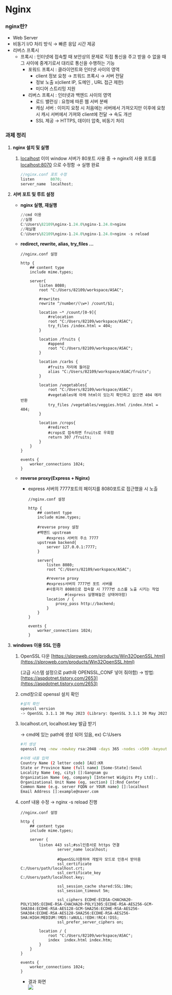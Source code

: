 # Nginx

### **nginx란?**

- Web Server
- 비동기 I/O 처리 방식 → 빠른 응답 시간 제공
- 리버스 프록시
    - 프록시 : 인터넷에 접속할 때 보안상의 문제로 직접 통신을 주고 받을 수 없을 때 그 사이에 중계기로서 대리로 통신을 수행하는 기능
        - 포워드 프록시 : 클라이언트와 인터넷 사이의 영역
            - client 정보 요청 → 프워드 프록시  → 서버 전달
            - 정보 노출 x(client IP, 도메인 , URL 접근 제한)
            - 미디어 스트리밍 지원
        - 리버스 프록시 : 인터넷과 백엔드 사이의 영역
            - 로드 밸런싱 : 요청에 따른 웹 서버 분배
            - 캐싱 서버 : 이미지 요청 시 처음에는 서버에서 가져오지만 이후에 요청 시 캐시 서버에서  가져와 client에 전달 → 속도 개선
            - SSL 제공 → HTTPS, 데이터 압축, 비동기 처리

### 과제 정리

1. **nginx 설치 및 실행**
    1. [localhost](http://localhost) 이미 window 서버가 80포트 사용 중
    → nginx의 사용 포트를 [localhost:8070](http://localhost:8070) 으로 수정함 → 실행 완료
        
        ```cpp
        //nginx.conf 포트 수정
        listen       8070;
        server_name  localhost;
        ```
        
    
2. **서버 포트 및 루트 설정**
    - **nginx 실행, 재실행**
        
        ```powershell
        //cmd 이용
        //실행
        C:\Users\82109\nginx-1.24.0\nginx-1.24.0>nginx
        //재실행
        C:\Users\82109\nginx-1.24.0\nginx-1.24.0>nginx -s reload
        ```
        
    - **redirect, rewrite, alias, try_files …**
        
        ```
        //nginx.conf 설정
        
        http {
            ## content type
            include mime.types;
        
            server{
                listen 8080;
                root "C:/Users/82109/workspace/ASAC";
        
                #rewrites
                rewrite ^/number/(\w+) /count/$1;
        
                location ~* /count/[0-9]{
                    #relocation
                    root "C:/Users/82109/workspace/ASAC";
                    try_files /index.html = 404;
                }
        
                location /fruits {
                    #append
                    root "C:/Users/82109/workspace/ASAC";
                }
        
                location /carbs {
                    #fruits 자리에 들어감
                    alias "C:/Users/82109/workspace/ASAC/fruits";
                }
        
                location /vegetables{
                    root "C:/Users/82109/workspace/ASAC";
                    #vegetables에 아래 html이 있는지 확인하고 없으면 404 에러 반환
                    try_files /vegetables/veggies.html /index.html = 404;
                }
        
                location /crops{
                    #redirect
                    #crops로 접속하면 fruits로 우회함
                    return 307 /fruits;
                }
            }
        }
        
        events {
            worker_connections 1024;
        }
        ```
        
    - **reverse proxy(Express + Nginx)**
        - express 서버의 7777포트의 페이지를 8080포트로 접근했을 시 노출
            
            ```
            //nginx.conf 설정
            
            http {
                ## content type
                include mime.types;
            
                #reverse proxy 설정
                #백엔드 upstream
            		#express 서버의 주소 7777
                upstream backend{
                    server 127.0.0.1:7777;
                }
            
                server{
                    listen 8080;
                    root "C:/Users/82109/workspace/ASAC";
            
                    #reverse proxy
                    #express서버의 7777번 포트 서버를
                    #사용자가 8080으로 접속할 시 7777번 소스를 노출 시키는 작업
            				#(express 실행해놓은 상태여야함)
                    location / {
                        proxy_pass http://backend;
                    }
                }
            }
            
            events {
                worker_connections 1024;
            }
            ```
            
    
3. **windows 이용 SSL 인증** 
    1. OpenSSL 다운
    [https://slproweb.com/products/Win32OpenSSL.html](https://slproweb.com/products/Win32OpenSSL.html)
        
        (고급 시스템 설정으로 path와 OPENSSL_CONF 넣어 줘야함)
        → 방법: [https://aspdotnet.tistory.com/2653](https://aspdotnet.tistory.com/2653)
        
    2. cmd창으로 openssl 설치 확인
        
        ```bash
        #설치 확인
        openssl version
        -> OpenSSL 3.1.1 30 May 2023 (Library: OpenSSL 3.1.1 30 May 2023)
        ```
        
    3. localhost.crt, localhost.key 발급 받기
        
        → cmd에 있는 path에 생성 되어 있음, ex) C:\Users
        
        ```bash
        #키 생성
        openssl req -new -newkey rsa:2048 -days 365 -nodes -x509 -keyout localhost.key -out localhost.crt
        
        #아래 내용 입력
        Country Name (2 letter code) [AU]:KR
        State or Province Name (full name) [Some-State]:Seoul
        Locality Name (eg, city) []:Gangnam gu
        Organization Name (eg, company) [Internet Widgits Pty Ltd]:.
        Organizational Unit Name (eg, section) []:Rnd Center
        Common Name (e.g. server FQDN or YOUR name) []:localhost
        Email Address []:example@naver.com
        ```
        
    4. conf 내용 수정 → nginx -s reload 진행
        
        ```
        //nginx.conf 설정
        
        http {
            ## content type
            include mime.types;
            
            server {
                listen 443 ssl;#ssl인증서로 https 연결
        				server_name localhost;
        				
        				#OpenSSL이용하여 개발자 모드로 인증서 받아옴
        				ssl_certificate         C:/Users/path/localhost.crt; 
        				ssl_certificate_key     C:/Users/path/localhost.key; 
        		        
        				ssl_session_cache shared:SSL:10m;
        		        ssl_session_timeout 5m;
        		
        				ssl_ciphers ECDHE-ECDSA-CHACHA20-POLY1305:ECDHE-RSA-CHACHA20-POLY1305:ECDHE-RSA-AES256-GCM-SHA384:ECDHE-RSA-AES128-GCM-SHA256:ECDHE-RSA-AES256-SHA384:ECDHE-RSA-AES128-SHA256:ECDHE-RSA-AES256-SHA:HIGH:MEDIUM:!MD5:!aNULL:!EDH:!RC4:!DSS;
        				ssl_prefer_server_ciphers on; 
        		
                location / {
                    root "C:/Users/82109/workspace/ASAC";
                    index  index.html index.htm;
                }
            }
        }
        
        events {
            worker_connections 1024;
        }
        ```
        
        - 결과 화면
          <br>
          <img src="https://github.com/dahyunko/Nginx_with_Nodejs/assets/101400650/9420f5ff-6ac9-4afc-b321-d3769568f0ab"></img>

            
